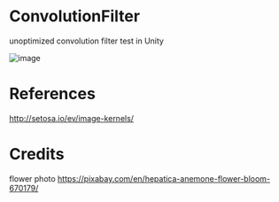 # ConvolutionFilter
unoptimized convolution filter test in Unity

![image](https://user-images.githubusercontent.com/5438317/46398878-e2a6c680-c728-11e8-8309-bf4db39f1904.png)


# References
http://setosa.io/ev/image-kernels/

# Credits
flower photo https://pixabay.com/en/hepatica-anemone-flower-bloom-670179/
